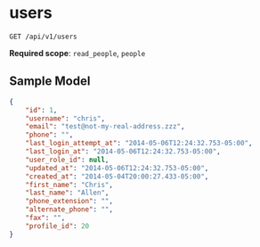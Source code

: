 users
=====

```shell
GET /api/v1/users
```

**Required scope**: `read_people`, `people`

Sample Model
------------

```json
{
	"id": 1,
	"username": "chris",
	"email": "test@not-my-real-address.zzz",
	"phone": "",
	"last_login_attempt_at": "2014-05-06T12:24:32.753-05:00",
	"last_login_at": "2014-05-06T12:24:32.753-05:00",
	"user_role_id": null,
	"updated_at": "2014-05-06T12:24:32.753-05:00",
	"created_at": "2014-05-04T20:00:27.433-05:00",
	"first_name": "Chris",
	"last_name": "Allen",
	"phone_extension": "",
	"alternate_phone": "",
	"fax": "",
	"profile_id": 20
}
```